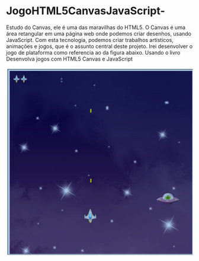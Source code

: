 # JogoHTML5CanvasJavaScript-
Estudo do Canvas, ele é uma das maravilhas do HTML5.
O Canvas é uma área retangular em uma página web onde podemos
criar desenhos, usando JavaScript. Com esta tecnologia, podemos criar
trabalhos artísticos, animações e jogos, que é o assunto central deste projeto.
Irei desenvolver o jogo de plataforma como referencia ao da figura abaixo.
Usando o livro Desenvolva jogos com HTML5 Canvas e JavaScript

![Screenshot](jogo.png)
